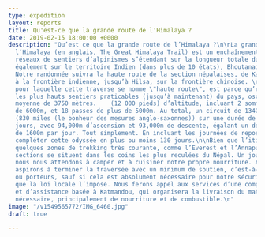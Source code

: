 ```yaml
---
type: expedition
layout: reports
title: Qu'est-ce que la grande route de l'Himalaya ?
date: 2019-02-15 18:00:00 +0000
description: "Qu’est ce que la grande route de l’Himalaya ?\n\nLa grande route de
  l’Himalaya (en anglais, The Great Himalaya Trail) est un enchaînement de plusieurs
  réseaux de sentiers d’alpinismes s’étendant sur la longueur totale du Népal, mais
  également sur le territoire Indien (dans plus de 10 états), Bhoutanais et Tibétain.
  Notre randonnée suivra la haute route de la section népalaises, de Kanchenjunga,
  à la frontière indienne, jusqu’à Hilsa, sur la frontière chinoise. \n\nLa raison
  pour laquelle cette traverse se nomme \"haute route\", est parce qu’elle emprunte
  les plus hauts sentiers praticables (jusqu’à maintenant) du pays, oscillants à une
  moyenne de 3750 mètres.    (12 000 pieds) d’altitude, incluant 2 sommets de plus
  de 6000m, et 18 passes de plus de 5000m. Au total, un circuit de 1340 kilomètres
  (830 miles (le bonheur des mesures anglo-saxonnes)) sur une durée de plus de 115
  jours, avec 94,000m d’ascension et 93,000m de descente, égalant un dénivelé moyen
  de 1600m par jour. Tout simplement. En incluant les journées de repos, nous comptons
  compléter cette odyssée en plus ou moins 130 jours.\n\nBien que l’itinéraire traverse
  quelques zones de trekking très courante, comme l’Everest et l’Annapurna, de nombreuses
  sections se situent dans les coins les plus reculées du Népal. Un jour sur deux,
  nous nous attendons à camper et à cuisiner notre propre nourriture. Aussi, nous
  aspirons à terminer la traversée avec un minimum de soutien, c’est-à-dire sans guides
  ou porteurs, sauf si cela est absolument nécessaire pour notre sécurité à parce
  que la loi locale l’impose. Nous ferons appel aux services d’une compagnie de logistique
  et d’assistance basée à Katmandou, qui organisera la livraison du matériel de réapprovisionnement
  nécessaire, principalement de nourriture et de combustible.\n"
image: "/v1549565772/IMG_6460.jpg"
draft: true

---
```

